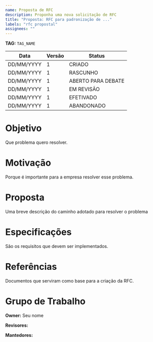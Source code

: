 ```yaml
---
name: Proposta de RFC
description: Proponha uma nova solicitação de RFC
title: "Proposta: RFC para padronização de ..."
labels: "rfc propostal"
assignees: ""
---
```


**TAG:** `TAG_NAME`

| Data | Versão  | Status  |
| ------------ | ------------ | ------------ |
| DD/MM/YYYY  | 1  | CRIADO  |
| DD/MM/YYYY  | 1  | RASCUNHO  |
| DD/MM/YYYY  | 1  | ABERTO PARA DEBATE  |
| DD/MM/YYYY  | 1  | EM REVISÃO  |
| DD/MM/YYYY  | 1  | EFETIVADO  |
| DD/MM/YYYY  | 1  | ABANDONADO  |

# Objetivo
Que problema quero resolver.

# Motivação

Porque é importante para a empresa resolver esse problema.

# Proposta

Uma breve descrição do caminho adotado para resolver o problema

# Especificações

São os requisitos que devem ser implementados.

# Referências

Documentos que serviram como base para a criação da RFC.

# Grupo de Trabalho

**Owner:** Seu nome

**Revisores:**

**Mantedores:**
